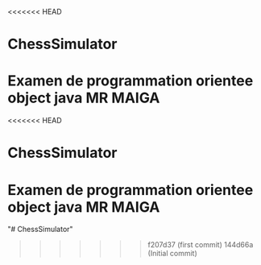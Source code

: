 <<<<<<< HEAD
# ChessSimulator
Examen de programmation orientee object java MR MAIGA
=======
<<<<<<< HEAD
# ChessSimulator
Examen de programmation orientee object java MR MAIGA
=======
"# ChessSimulator" 
>>>>>>> f207d37 (first commit)
>>>>>>> 144d66a (Initial commit)
